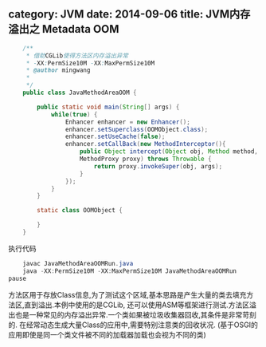 category: JVM
date: 2014-09-06
title: JVM内存溢出之 Metadata OOM
---

```java
	/**
	 * 借助CGLib使得方法区内存溢出异常
	 * -XX:PermSize10M -XX:MaxPermSize10M
	 * @author mingwang
	 *
	 */
	public class JavaMethodAreaOOM {

		public static void main(String[] args) {
			while(true) {
				Enhancer enhancer = new Enhancer();
				enhancer.setSuperclass(OOMObject.class);
				enhancer.setUseCache(false);
				enhancer.setCallBack(new MethodInterceptor(){
					public Object intercept(Object obj, Method method, Object[] objs,
					MethodProxy proxy) throws Throwable {
						return proxy.invokeSuper(obj, args);
					}
				});
			}
		}

		static class OOMObject {

		}
	}
```
执行代码
```java
	javac JavaMethodAreaOOMRun.java
	java -XX:PermSize10M -XX:MaxPermSize10M JavaMethodAreaOOMRun
pause
```
方法区用于存放Class信息,为了测试这个区域,基本思路是产生大量的类去填充方法区,直到溢出.本例中使用的是CGLib, 还可以使用ASM等框架进行测试.方法区溢出也是一种常见的内存溢出异常.一个类如果被垃圾收集器回收,其条件是非常苛刻的. 在经常动态生成大量Class的应用中,需要特别注意类的回收状况. (基于OSGI的应用即使是同一个类文件被不同的加载器加载也会视为不同的类)
